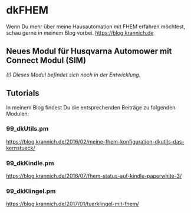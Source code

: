 # dkFHEM

Wenn Du mehr über meine Hausautomation mit FHEM erfahren möchtest, schau gerne in meinem Blog vorbei.
https://blog.krannich.de

## Neues Modul für Husqvarna Automower mit Connect Modul (SIM)
*(!) Dieses Modul befindet sich noch in der Entwicklung.*

## Tutorials
In meinem Blog findest Du die entsprechenden Beiträge zu folgenden Modulen:

### 99_dkUtils.pm
https://blog.krannich.de/2016/02/meine-fhem-konfiguration-dkutils-das-kernstueck/

### 99_dkKindle.pm
https://blog.krannich.de/2016/07/fhem-status-auf-kindle-paperwhite-3/

### 99_dkKlingel.pm
https://blog.krannich.de/2017/01/tuerklingel-mit-fhem/
